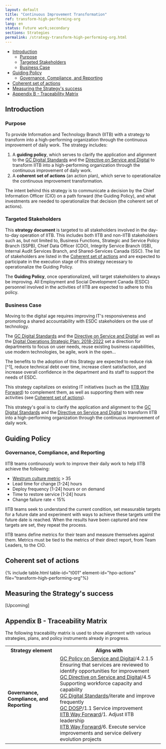 ```yaml
---
layout: default
title: "Continuous Improvement Transformation"
ref: transform-high-performing-org
lang: en
status: Future work;secondary
sections: Strategies
permalink: /strategy-transform-high-performing-org.html
---
```

<!-- the below cSpell statement says to ignore any text between HTML tags. E.g. it will ignore "th rowspan='2'" in this string: <th rowspan='2'> -->
<!-- cSpell:ignoreRegExp /\<[^\>]+\>/ -->

- [Introduction](#introduction)
  - [Purpose](#purpose)
  - [Targeted Stakeholders](#targeted-stakeholders)
  - [Business Case](#business-case)
- [Guiding Policy](#guiding-policy)
  - [Governance, Compliance, and Reporting](#governance-compliance-and-reporting)
- [Coherent set of actions](#coherent-set-of-actions)
- [Measuring the Strategy's success](#measuring-the-strategys-success)
- [Appendix B - Traceability Matrix](#appendix-b---traceability-matrix)

## Introduction

### Purpose

To provide Information and Technology Branch (IITB) with a strategy to transform into a high-performing organization through the continuous improvement of daily work.
The strategy includes:

1. A **guiding policy**, which serves to clarify the application and alignment to the [GC Digital Standards](https://www.canada.ca/en/government/system/digital-government/government-canada-digital-standards.html) and the [Directive on Service and Digital](https://www.tbs-sct.gc.ca/pol/doc-eng.aspx?id=32601) to transform IITB into a high-performing organization through the continuous improvement of daily work.
2. A **coherent set of actions** (an action plan), which serve to operationalize the continuous improvement transformation.

The intent behind this strategy is to communicate a decision by the Chief Information Officer (CIO) on a path forward (the Guiding Policy), and what investments are needed to operationalize that decision (the coherent set of actions).

### Targeted Stakeholders

This **strategy document** is targeted to all stakeholders involved in the day-to-day operation of IITB.
This includes both IITB and non-IITB stakeholders such as, but not limited to, Business Functions, Strategic and Service Policy Branch (SSPB), Chief Data Officer (CDO), Integrity Service Branch (ISB), Internal Audit Services Branch, and Shared-Services Canada (SSC).
The list of stakeholders are listed in the [Coherent set of actions](#coherent-set-of-actions) and are expected to participate in the execution stage of this strategy necessary to operationalize the Guiding Policy.

The **Guiding Policy**, once operationalized, will target stakeholders to always be improving.
All Employment and Social Development Canada (ESDC) personnel involved in the activities of IITB are expected to adhere to this policy.

### Business Case

Moving to the digital age requires improving IT's responsiveness and promoting a shared accountability with ESDC stakeholders on the use of technology.

The [GC Digital Standards](https://www.canada.ca/en/government/system/digital-government/government-canada-digital-standards.html) and the [Directive on Service and Digital](https://www.tbs-sct.gc.ca/pol/doc-eng.aspx?id=32601) as well as the [Digital Operations Strategic Plan: 2018-2022](https://www.canada.ca/en/government/system/digital-government/digital-operations-strategic-plan-2018-2022.html) set a direction for departments to focus on user needs, reuse existing business capabilities, use modern technologies, be agile, work in the open...

The benefits to the adoption of this Strategy are expected to reduce risk [^1], reduce technical debt over time, increase client satisfaction, and increase overall confidence in the department and its staff to support the needs of ESDC.

This strategy capitalizes on existing IT initiatives (such as the [IITB Way Forward](http://dialogue/grp/IITB-DGIIT-Gov-New-Nouveau/Documents/Departmental%20IMIT%20Plan/19-20%20Plans/IITB%20Moving%20Forward%20v2.docx)) to complement them, as well as supporting them with new activities (see [Coherent set of actions](#coherent-set-of-actions)).

This strategy's goal is to clarify the application and alignment to the [GC Digital Standards](https://www.canada.ca/en/government/system/digital-government/government-canada-digital-standards.html) and the [Directive on Service and Digital](https://www.tbs-sct.gc.ca/pol/doc-eng.aspx?id=32601) to transform IITB into a high-performing organization through the continuous improvement of daily work.

## Guiding Policy

### Governance, Compliance, and Reporting

IITB teams continuously work to improve their daily work to help IITB achieve the following:

- [Westrum culture metric](https://cloud.google.com/solutions/devops/devops-culture-westrum-organizational-culture#how_to_measure_organizational_culture) > 35
- Lead time for change [1-24] hours
- Deploy frequency [1-24] hours or on demand
- Time to restore service [1-24] hours
- Change failure rate < 15%

IITB teams seek to understand the current condition, set measurable targets for a future date and experiment with ways to achieve these targets until the future date is reached.
When the results have been captured and new targets are set, they repeat the process.

IITB teams define metrics for their team and measure themselves against them.
Metrics must be tied to the metrics of their direct report, from Team Leaders, to the CIO.

## Coherent set of actions

{% include table.html table-id="t001" element-id="hpo-actions" file="transform-high-performing-org"%}

## Measuring the Strategy's success

[Upcoming]

## Appendix B - Traceability Matrix

The following traceability matrix is used to show alignment with various strategies, plans, and policy instruments already in progress.

<!-- markdownlint-disable MD033 -->
<table>
  <tr>
    <th>Strategy element</th>
    <th>Aligns with</th>
  </tr>
  <tr>
    <td><b>Governance, Compliance, and Reporting</b></td>
    <td>
      <a href="https://www.tbs-sct.gc.ca/pol/doc-eng.aspx?id=32603" target="_blank">GC Policy on Service and Digital</a>/4.2.1.5 Ensuring that services are reviewed to identify opportunities for improvement<br>
      <a href="https://www.tbs-sct.gc.ca/pol/doc-eng.aspx?id=32601" target="_blank">GC Directive on Service and Digital</a>/4.5 Supporting workforce capacity and capability<br>
      <a href="https://www.canada.ca/en/government/system/digital-government/government-canada-digital-standards.html" target="_blank">GC Digital Standards</a>/iterate and improve frequently<br>
      <a href="https://www.canada.ca/en/government/system/digital-government/digital-operations-strategic-plan-2018-2022.html" target="_blank">GC DOSP</a>/1.1 Service improvement<br>
      <a href="http://dialogue/grp/IITB-DGIIT-Gov-New-Nouveau/Documents/Departmental IMIT Plan/19-20 Plans/IITB Moving Forward v2.docx" target="_blank">IITB Way Forward</a>/1. Adjust IITB leadership<br>
      <a href="http://dialogue/grp/IITB-DGIIT-Gov-New-Nouveau/Documents/Departmental IMIT Plan/19-20 Plans/IITB Moving Forward v2.docx" target="_blank">IITB Way Forward</a>/6. Execute service improvements and service delivery evolution projects<br>
    </td>
  </tr>
</table>
<!-- markdownlint-enable MD033 -->
